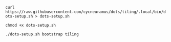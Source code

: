 `curl https://raw.githubusercontent.com/cycneuramus/dots/tiling/.local/bin/dots-setup.sh > dots-setup.sh`

`chmod +x dots-setup.sh`

`./dots-setup.sh bootstrap tiling`
